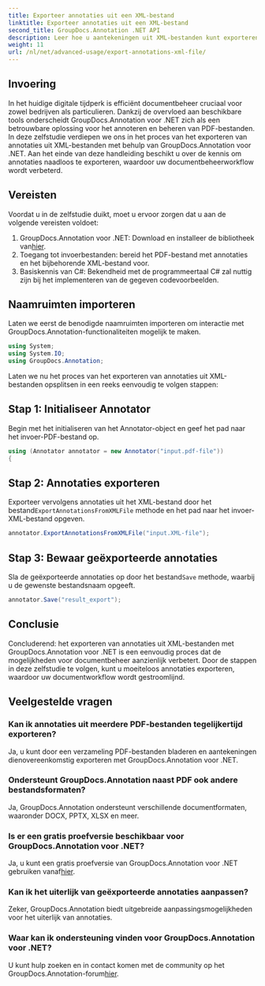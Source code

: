 ```yaml
---
title: Exporteer annotaties uit een XML-bestand
linktitle: Exporteer annotaties uit een XML-bestand
second_title: GroupDocs.Annotation .NET API
description: Leer hoe u aantekeningen uit XML-bestanden kunt exporteren met GroupDocs.Annotation voor .NET, waardoor uw documentbeheerworkflow efficiënt wordt vereenvoudigd.
weight: 11
url: /nl/net/advanced-usage/export-annotations-xml-file/
---
```

## Invoering
In het huidige digitale tijdperk is efficiënt documentbeheer cruciaal voor zowel bedrijven als particulieren. Dankzij de overvloed aan beschikbare tools onderscheidt GroupDocs.Annotation voor .NET zich als een betrouwbare oplossing voor het annoteren en beheren van PDF-bestanden. In deze zelfstudie verdiepen we ons in het proces van het exporteren van annotaties uit XML-bestanden met behulp van GroupDocs.Annotation voor .NET. Aan het einde van deze handleiding beschikt u over de kennis om annotaties naadloos te exporteren, waardoor uw documentbeheerworkflow wordt verbeterd.
## Vereisten
Voordat u in de zelfstudie duikt, moet u ervoor zorgen dat u aan de volgende vereisten voldoet:
1.  GroupDocs.Annotation voor .NET: Download en installeer de bibliotheek van[hier](https://releases.groupdocs.com/annotation/net/).
2. Toegang tot invoerbestanden: bereid het PDF-bestand met annotaties en het bijbehorende XML-bestand voor.
3. Basiskennis van C#: Bekendheid met de programmeertaal C# zal nuttig zijn bij het implementeren van de gegeven codevoorbeelden.

## Naamruimten importeren
Laten we eerst de benodigde naamruimten importeren om interactie met GroupDocs.Annotation-functionaliteiten mogelijk te maken.
```csharp
using System;
using System.IO;
using GroupDocs.Annotation;
```

Laten we nu het proces van het exporteren van annotaties uit XML-bestanden opsplitsen in een reeks eenvoudig te volgen stappen:
## Stap 1: Initialiseer Annotator
Begin met het initialiseren van het Annotator-object en geef het pad naar het invoer-PDF-bestand op.
```csharp
using (Annotator annotator = new Annotator("input.pdf-file"))
{
```
## Stap 2: Annotaties exporteren
 Exporteer vervolgens annotaties uit het XML-bestand door het bestand`ExportAnnotationsFromXMLFile` methode en het pad naar het invoer-XML-bestand opgeven.
```csharp
annotator.ExportAnnotationsFromXMLFile("input.XML-file");
```
## Stap 3: Bewaar geëxporteerde annotaties
 Sla de geëxporteerde annotaties op door het bestand`Save` methode, waarbij u de gewenste bestandsnaam opgeeft.
```csharp
annotator.Save("result_export");
```

## Conclusie
Concluderend: het exporteren van annotaties uit XML-bestanden met GroupDocs.Annotation voor .NET is een eenvoudig proces dat de mogelijkheden voor documentbeheer aanzienlijk verbetert. Door de stappen in deze zelfstudie te volgen, kunt u moeiteloos annotaties exporteren, waardoor uw documentworkflow wordt gestroomlijnd.
## Veelgestelde vragen
### Kan ik annotaties uit meerdere PDF-bestanden tegelijkertijd exporteren?
Ja, u kunt door een verzameling PDF-bestanden bladeren en aantekeningen dienovereenkomstig exporteren met GroupDocs.Annotation voor .NET.
### Ondersteunt GroupDocs.Annotation naast PDF ook andere bestandsformaten?
Ja, GroupDocs.Annotation ondersteunt verschillende documentformaten, waaronder DOCX, PPTX, XLSX en meer.
### Is er een gratis proefversie beschikbaar voor GroupDocs.Annotation voor .NET?
 Ja, u kunt een gratis proefversie van GroupDocs.Annotation voor .NET gebruiken vanaf[hier](https://releases.groupdocs.com/).
### Kan ik het uiterlijk van geëxporteerde annotaties aanpassen?
Zeker, GroupDocs.Annotation biedt uitgebreide aanpassingsmogelijkheden voor het uiterlijk van annotaties.
### Waar kan ik ondersteuning vinden voor GroupDocs.Annotation voor .NET?
 U kunt hulp zoeken en in contact komen met de community op het GroupDocs.Annotation-forum[hier](https://forum.groupdocs.com/c/annotation/10).